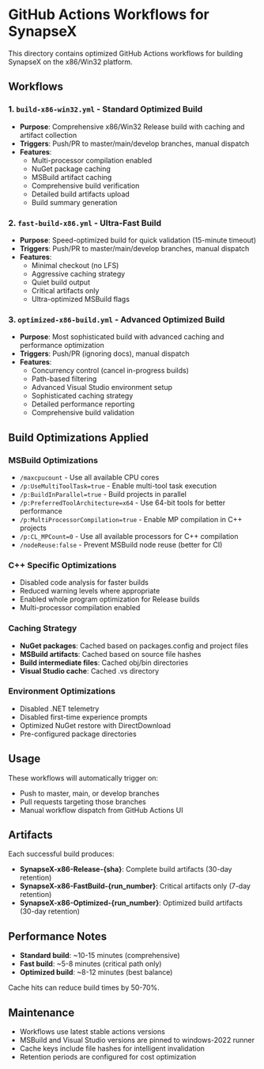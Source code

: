 # GitHub Actions Workflows for SynapseX

This directory contains optimized GitHub Actions workflows for building SynapseX on the x86/Win32 platform.

## Workflows

### 1. `build-x86-win32.yml` - Standard Optimized Build
- **Purpose**: Comprehensive x86/Win32 Release build with caching and artifact collection
- **Triggers**: Push/PR to master/main/develop branches, manual dispatch
- **Features**:
  - Multi-processor compilation enabled
  - NuGet package caching
  - MSBuild artifact caching
  - Comprehensive build verification
  - Detailed build artifacts upload
  - Build summary generation

### 2. `fast-build-x86.yml` - Ultra-Fast Build
- **Purpose**: Speed-optimized build for quick validation (15-minute timeout)
- **Triggers**: Push/PR to master/main/develop branches, manual dispatch
- **Features**:
  - Minimal checkout (no LFS)
  - Aggressive caching strategy
  - Quiet build output
  - Critical artifacts only
  - Ultra-optimized MSBuild flags

### 3. `optimized-x86-build.yml` - Advanced Optimized Build
- **Purpose**: Most sophisticated build with advanced caching and performance optimization
- **Triggers**: Push/PR (ignoring docs), manual dispatch
- **Features**:
  - Concurrency control (cancel in-progress builds)
  - Path-based filtering
  - Advanced Visual Studio environment setup
  - Sophisticated caching strategy
  - Detailed performance reporting
  - Comprehensive build validation

## Build Optimizations Applied

### MSBuild Optimizations
- `/maxcpucount` - Use all available CPU cores
- `/p:UseMultiToolTask=true` - Enable multi-tool task execution
- `/p:BuildInParallel=true` - Build projects in parallel
- `/p:PreferredToolArchitecture=x64` - Use 64-bit tools for better performance
- `/p:MultiProcessorCompilation=true` - Enable MP compilation in C++ projects
- `/p:CL_MPCount=0` - Use all available processors for C++ compilation
- `/nodeReuse:false` - Prevent MSBuild node reuse (better for CI)

### C++ Specific Optimizations
- Disabled code analysis for faster builds
- Reduced warning levels where appropriate
- Enabled whole program optimization for Release builds
- Multi-processor compilation enabled

### Caching Strategy
- **NuGet packages**: Cached based on packages.config and project files
- **MSBuild artifacts**: Cached based on source file hashes
- **Build intermediate files**: Cached obj/bin directories
- **Visual Studio cache**: Cached .vs directory

### Environment Optimizations
- Disabled .NET telemetry
- Disabled first-time experience prompts
- Optimized NuGet restore with DirectDownload
- Pre-configured package directories

## Usage

These workflows will automatically trigger on:
- Push to master, main, or develop branches
- Pull requests targeting those branches
- Manual workflow dispatch from GitHub Actions UI

## Artifacts

Each successful build produces:
- **SynapseX-x86-Release-{sha}**: Complete build artifacts (30-day retention)
- **SynapseX-x86-FastBuild-{run_number}**: Critical artifacts only (7-day retention)
- **SynapseX-x86-Optimized-{run_number}**: Optimized build artifacts (30-day retention)

## Performance Notes

- **Standard build**: ~10-15 minutes (comprehensive)
- **Fast build**: ~5-8 minutes (critical path only)
- **Optimized build**: ~8-12 minutes (best balance)

Cache hits can reduce build times by 50-70%.

## Maintenance

- Workflows use latest stable actions versions
- MSBuild and Visual Studio versions are pinned to windows-2022 runner
- Cache keys include file hashes for intelligent invalidation
- Retention periods are configured for cost optimization